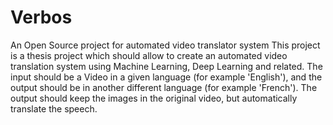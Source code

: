 # Verbos
An Open Source project for automated video translator system
This project is a thesis project which should allow to create an automated video translation system using Machine Learning, Deep Learning and related. The input should be a Video in a given language (for example 'English'), and the output should be in another different language (for example 'French'). The output should keep the images in the original video, but automatically translate the speech.
